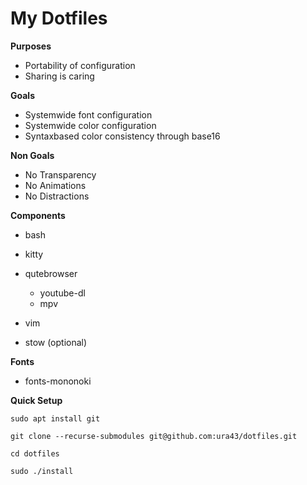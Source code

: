 # My Dotfiles

**Purposes**
* Portability of configuration
* Sharing is caring

**Goals**
* Systemwide font configuration
* Systemwide color configuration
* Syntaxbased color consistency through base16

**Non Goals**
* No Transparency
* No Animations
* No Distractions

**Components**
* bash
* kitty
* qutebrowser
    * youtube-dl
    * mpv
* vim

* stow (optional)

**Fonts**
* fonts-mononoki

**Quick Setup**

    sudo apt install git

    git clone --recurse-submodules git@github.com:ura43/dotfiles.git

    cd dotfiles

    sudo ./install
